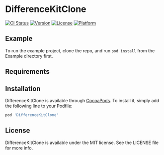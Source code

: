 # DifferenceKitClone

[![CI Status](https://img.shields.io/travis/aleksandrshoshiashvili/DifferenceKitClone.svg?style=flat)](https://travis-ci.org/aleksandrshoshiashvili/DifferenceKitClone)
[![Version](https://img.shields.io/cocoapods/v/DifferenceKitClone.svg?style=flat)](https://cocoapods.org/pods/DifferenceKitClone)
[![License](https://img.shields.io/cocoapods/l/DifferenceKitClone.svg?style=flat)](https://cocoapods.org/pods/DifferenceKitClone)
[![Platform](https://img.shields.io/cocoapods/p/DifferenceKitClone.svg?style=flat)](https://cocoapods.org/pods/DifferenceKitClone)

## Example

To run the example project, clone the repo, and run `pod install` from the Example directory first.

## Requirements

## Installation

DifferenceKitClone is available through [CocoaPods](https://cocoapods.org). To install
it, simply add the following line to your Podfile:

```ruby
pod 'DifferenceKitClone'
```

## License

DifferenceKitClone is available under the MIT license. See the LICENSE file for more info.
